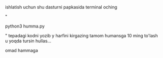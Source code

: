 ishlatish uchun shu dasturni
papkasida terminal oching

"

python3 humma.py

"
tepadagi kodni yozib
y harfini kirgazing tamom
humansga 10 ming to'lash u yoqda tursin
hullas...

omad hammaga
